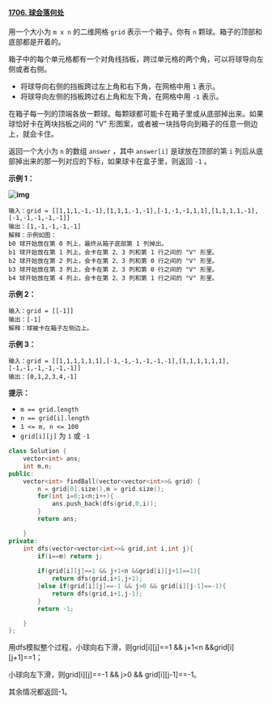 #### [1706. 球会落何处](https://leetcode-cn.com/problems/where-will-the-ball-fall/)

用一个大小为 `m x n` 的二维网格 `grid` 表示一个箱子。你有 `n` 颗球。箱子的顶部和底部都是开着的。

箱子中的每个单元格都有一个对角线挡板，跨过单元格的两个角，可以将球导向左侧或者右侧。

- 将球导向右侧的挡板跨过左上角和右下角，在网格中用 `1` 表示。
- 将球导向左侧的挡板跨过右上角和左下角，在网格中用 `-1` 表示。

在箱子每一列的顶端各放一颗球。每颗球都可能卡在箱子里或从底部掉出来。如果球恰好卡在两块挡板之间的 "V" 形图案，或者被一块挡导向到箱子的任意一侧边上，就会卡住。

返回一个大小为 `n` 的数组 `answer` ，其中 `answer[i]` 是球放在顶部的第 `i` 列后从底部掉出来的那一列对应的下标，如果球卡在盒子里，则返回 `-1` 。

 

**示例 1：**

**![img](https://assets.leetcode-cn.com/aliyun-lc-upload/uploads/2020/12/26/ball.jpg)**

```
输入：grid = [[1,1,1,-1,-1],[1,1,1,-1,-1],[-1,-1,-1,1,1],[1,1,1,1,-1],[-1,-1,-1,-1,-1]]
输出：[1,-1,-1,-1,-1]
解释：示例如图：
b0 球开始放在第 0 列上，最终从箱子底部第 1 列掉出。
b1 球开始放在第 1 列上，会卡在第 2、3 列和第 1 行之间的 "V" 形里。
b2 球开始放在第 2 列上，会卡在第 2、3 列和第 0 行之间的 "V" 形里。
b3 球开始放在第 3 列上，会卡在第 2、3 列和第 0 行之间的 "V" 形里。
b4 球开始放在第 4 列上，会卡在第 2、3 列和第 1 行之间的 "V" 形里。
```

**示例 2：**

```
输入：grid = [[-1]]
输出：[-1]
解释：球被卡在箱子左侧边上。
```

**示例 3：**

```
输入：grid = [[1,1,1,1,1,1],[-1,-1,-1,-1,-1,-1],[1,1,1,1,1,1],[-1,-1,-1,-1,-1,-1]]
输出：[0,1,2,3,4,-1]
```

 

**提示：**

- `m == grid.length`
- `n == grid[i].length`
- `1 <= m, n <= 100`
- `grid[i][j]` 为 `1` 或 `-1`

```cpp
class Solution {
    vector<int> ans;
    int m,n;
public:
    vector<int> findBall(vector<vector<int>>& grid) {
        n = grid[0].size(),m = grid.size();
        for(int i=0;i<n;i++){
            ans.push_back(dfs(grid,0,i)); 
        }
        return ans;

    }
private:
    int dfs(vector<vector<int>>& grid,int i,int j){
        if(i==m) return j;
        
        if(grid[i][j]==1 && j+1<n &&grid[i][j+1]==1){
            return dfs(grid,i+1,j+1);
        }else if(grid[i][j]==-1 && j>0 && grid[i][j-1]==-1){
            return dfs(grid,i+1,j-1);
        }
        return -1;

    }
};
```

用dfs模拟整个过程，小球向右下滑，则grid[i][j]==1 && j+1<n &&grid[i][j+1]==1；

小球向左下滑，则grid[i][j]==-1 && j>0 && grid[i][j-1]==-1。

其余情况都返回-1。